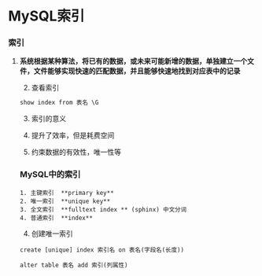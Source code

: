 # MySQL索引

###   索引

 1. **系统根据某种算法，将已有的数据，或未来可能新增的数据，单独建立一个文件，文件能够实现快速的匹配数据，并且能够快速地找到对应表中的记录**

	2. 查看索引

    ```cmd
    show index from 表名 \G
    ```

    

	3. 索引的意义

    1. 提升了效率，但是耗费空间
    2. 约束数据的有效性，唯一性等

    

    ### MySQL中的索引

    	1. 主键索引  **primary key**
     	2. 唯一索引  **unique key**
     	3. 全文索引  **fulltext index ** (sphinx) 中文分词
     	4. 普通索引  **index**

	4. 创建唯一索引

    ```mysql
    create [unique] index 索引名 on 表名(字段名(长度))
    ```

    ```mysql
    alter table 表名 add 索引(列属性)
    ```

    